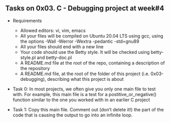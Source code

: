 ## Tasks on 0x03. C - Debugging project at week#4

 - Requirements
	- Allowed editors: vi, vim, emacs
	- All your files will be compiled on Ubuntu 20.04 LTS using gcc, using the options -Wall -Werror -Wextra -pedantic -std=gnu89
	- All your files should end with a new line
	- Your code should use the Betty style. It will be checked using betty-style.pl and betty-doc.pl
	- A README.md file at the root of the repo, containing a description of the repository
	- A README.md file, at the root of the folder of this project (i.e. 0x03-debugging), describing what this project is about

 - Task 0: In most projects, we often give you only one main file to test with. For example, this main file is a test for a postitive_or_negative() function similar to the one you worked with in an earlier C project
 - Task 1: Copy this main file. Comment out (don’t delete it!) the part of the code that is causing the output to go into an infinite loop.
